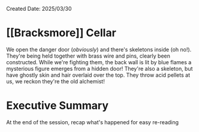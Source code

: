 Created Date: 2025/03/30
# [[Bracksmore]] Cellar
We open the danger door (*obviously*) and there's skeletons inside (oh no!). They're being held together with brass wire and pins, clearly been constructed.
While we're fighting them, the back wall is lit by blue flames a mysterious figure emerges from a hidden door! They're also a skeleton, but have ghostly skin and hair overlaid over the top. They throw acid pellets at us, we reckon they're the old alchemist!

# Executive Summary
At the end of the session, recap what's happened for easy re-reading